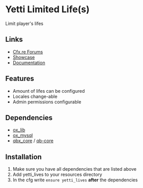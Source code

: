 # Yetti Limited Life(s)
Limit player's lifes 

## Links
- [Cfx.re Forums](https://forum.cfx.re/t/free-yetti-rob-containers/5234293)
- [Showcase](https://www.youtube.com/watch?v=1jyHGkU9WQE)
- [Documentation](https://yetti-development.gitbook.io/yetti-development/free-scripts/yetti-rob-containers/showcase)

## Features
- Amount of lifes can be configured
- Locales change-able
- Admin permissions configurable

## Dependencies
- [ox_lib](https://github.com/overextended/ox_lib)
- [ox_mysql](https://github.com/overextended/oxmysql)
- [qbx_core](https://github.com/Qbox-project/qbx_core) / [qb-core](https://github.com/qbcore-framework/qb-core)

## Installation 
1. Make sure you have all dependencies that are listed above
2. Add yetti_lives to your resources directory
3. In the cfg write `ensure yetti_lives` **after** the dependencies
